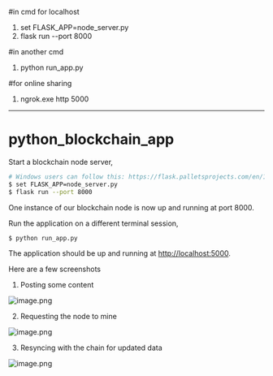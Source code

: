 #in cmd for localhost

1) set FLASK_APP=node_server.py
2) flask run --port 8000

#in another cmd

1) python run_app.py

#for online sharing

1) ngrok.exe http 5000


****************************************************************************************************************************
# python_blockchain_app
Start a blockchain node server,

```sh
# Windows users can follow this: https://flask.palletsprojects.com/en/1.1.x/cli/#application-discovery
$ set FLASK_APP=node_server.py
$ flask run --port 8000
```

One instance of our blockchain node is now up and running at port 8000.


Run the application on a different terminal session,

```sh
$ python run_app.py
```

The application should be up and running at [http://localhost:5000](http://localhost:5000).

Here are a few screenshots

1. Posting some content

![image.png](https://github.com/satwikkansal/python_blockchain_app/raw/master/screenshots/1.png)

2. Requesting the node to mine

![image.png](https://github.com/satwikkansal/python_blockchain_app/raw/master/screenshots/2.png)

3. Resyncing with the chain for updated data

![image.png](https://github.com/satwikkansal/python_blockchain_app/raw/master/screenshots/3.png)
